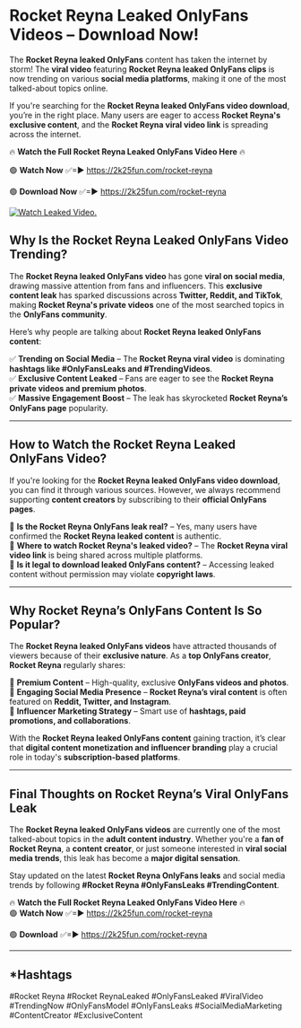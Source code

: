 # Rocket Reyna Leaked OnlyFans Videos – Download Now!

The **Rocket Reyna leaked OnlyFans** content has taken the internet by storm! The **viral video** featuring **Rocket Reyna leaked OnlyFans clips** is now trending on various **social media platforms**, making it one of the most talked-about topics online.  

If you're searching for the **Rocket Reyna leaked OnlyFans video download**, you’re in the right place. Many users are eager to access **Rocket Reyna's exclusive content**, and the **Rocket Reyna viral video link** is spreading across the internet.  

🔥 **Watch the Full Rocket Reyna Leaked OnlyFans Video Here** 🔥  

🟢 **Watch Now** ✅=► https://2k25fun.com/rocket-reyna

🟢 **Download Now** ✅=► https://2k25fun.com/rocket-reyna

[![Watch Leaked Video.](https://miro.medium.com/v2/resize:fit:828/format:webp/1*cilzJN44JGOrTw9NJCrNHA.gif "Watch Leaked Video")](https://2k25fun.com/rocket-reyna)

## **Why Is the Rocket Reyna Leaked OnlyFans Video Trending?**  

The **Rocket Reyna leaked OnlyFans video** has gone **viral on social media**, drawing massive attention from fans and influencers. This **exclusive content leak** has sparked discussions across **Twitter, Reddit, and TikTok**, making **Rocket Reyna's private videos** one of the most searched topics in the **OnlyFans community**.  

Here’s why people are talking about **Rocket Reyna leaked OnlyFans content**:  

✅ **Trending on Social Media** – The **Rocket Reyna viral video** is dominating **hashtags like #OnlyFansLeaks and #TrendingVideos**.  
✅ **Exclusive Content Leaked** – Fans are eager to see the **Rocket Reyna private videos and premium photos**.  
✅ **Massive Engagement Boost** – The leak has skyrocketed **Rocket Reyna’s OnlyFans page** popularity.  

---

## **How to Watch the Rocket Reyna Leaked OnlyFans Video?**  

If you're looking for the **Rocket Reyna leaked OnlyFans video download**, you can find it through various sources. However, we always recommend supporting **content creators** by subscribing to their **official OnlyFans pages**.  

🔹 **Is the Rocket Reyna OnlyFans leak real?** – Yes, many users have confirmed the **Rocket Reyna leaked content** is authentic.  
🔹 **Where to watch Rocket Reyna's leaked video?** – The **Rocket Reyna viral video link** is being shared across multiple platforms.  
🔹 **Is it legal to download leaked OnlyFans content?** – Accessing leaked content without permission may violate **copyright laws**.  

---

## **Why Rocket Reyna’s OnlyFans Content Is So Popular?**  

The **Rocket Reyna leaked OnlyFans videos** have attracted thousands of viewers because of their **exclusive nature**. As a **top OnlyFans creator**, **Rocket Reyna** regularly shares:  

📌 **Premium Content** – High-quality, exclusive **OnlyFans videos and photos**.  
📌 **Engaging Social Media Presence** – **Rocket Reyna’s viral content** is often featured on **Reddit, Twitter, and Instagram**.  
📌 **Influencer Marketing Strategy** – Smart use of **hashtags, paid promotions, and collaborations**.  

With the **Rocket Reyna leaked OnlyFans content** gaining traction, it’s clear that **digital content monetization and influencer branding** play a crucial role in today's **subscription-based platforms**.  

---

## **Final Thoughts on Rocket Reyna’s Viral OnlyFans Leak**  

The **Rocket Reyna leaked OnlyFans videos** are currently one of the most talked-about topics in the **adult content industry**. Whether you're a **fan of Rocket Reyna**, a **content creator**, or just someone interested in **viral social media trends**, this leak has become a **major digital sensation**.  

Stay updated on the latest **Rocket Reyna OnlyFans leaks** and social media trends by following **#Rocket Reyna #OnlyFansLeaks #TrendingContent**.  

🔥 **Watch the Full Rocket Reyna Leaked OnlyFans Video Here** 🔥  
🟢 **Watch Now** ✅=► https://2k25fun.com/rocket-reyna

🟢 **Download** ✅=► https://2k25fun.com/rocket-reyna

---

## *Hashtags
#Rocket Reyna #Rocket ReynaLeaked #OnlyFansLeaked #ViralVideo #TrendingNow #OnlyFansModel #OnlyFansLeaks #SocialMediaMarketing #ContentCreator #ExclusiveContent  